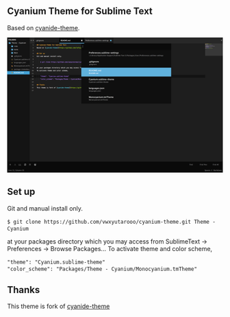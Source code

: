 ## Cyanium Theme for Sublime Text
Based on [cyanide-theme](https://github.com/lefoy/cyanide-theme).

![Cyanium](https://raw.githubusercontent.com/vwxyutarooo/cyanium-theme/gh-pages/shared/images/readme/ssAll.png)

## Set up
Git and manual install only.

    $ git clone https://github.com/vwxyutarooo/cyanium-theme.git Theme - Cyanium

at your packages directory which you may access from SublimeText -> Preferences -> Browse Packages...
To activate theme and color scheme,

    "theme": "Cyanium.sublime-theme"
    "color_scheme": "Packages/Theme - Cyanium/Monocyanium.tmTheme"

## Thanks
This theme is fork of [cyanide-theme](https://github.com/lefoy/cyanide-theme)
